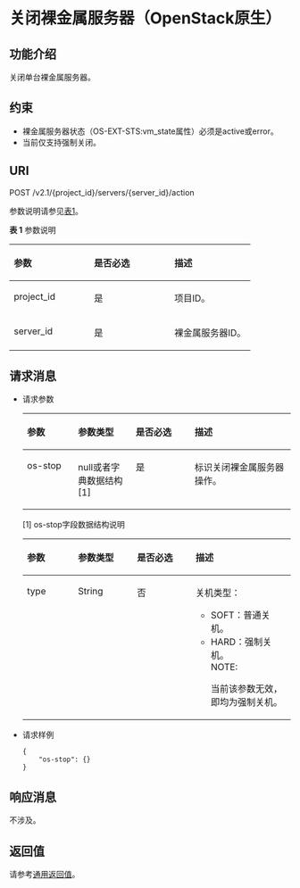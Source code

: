 # 关闭裸金属服务器（OpenStack原生）<a name="ZH-CN_TOPIC_0053158685"></a>

## 功能介绍<a name="section32841145"></a>

关闭单台裸金属服务器。

## 约束<a name="section57278039123222"></a>

-   裸金属服务器状态（OS-EXT-STS:vm\_state属性）必须是active或error。
-   当前仅支持强制关闭。

## URI<a name="section27134857"></a>

POST /v2.1/\{project\_id\}/servers/\{server\_id\}/action

参数说明请参见[表1](#table1997078319)。

**表 1**  参数说明

<a name="table1997078319"></a>
<table><thead align="left"><tr id="row1697157163111"><th class="cellrowborder" valign="top" width="33.33333333333333%" id="mcps1.2.4.1.1"><p id="p61356140"><a name="p61356140"></a><a name="p61356140"></a>参数</p>
</th>
<th class="cellrowborder" valign="top" width="33.33333333333333%" id="mcps1.2.4.1.2"><p id="p3791404"><a name="p3791404"></a><a name="p3791404"></a>是否必选</p>
</th>
<th class="cellrowborder" valign="top" width="33.33333333333333%" id="mcps1.2.4.1.3"><p id="p38668280"><a name="p38668280"></a><a name="p38668280"></a>描述</p>
</th>
</tr>
</thead>
<tbody><tr id="row1973711316"><td class="cellrowborder" valign="top" width="33.33333333333333%" headers="mcps1.2.4.1.1 "><p id="p31084503"><a name="p31084503"></a><a name="p31084503"></a>project_id</p>
</td>
<td class="cellrowborder" valign="top" width="33.33333333333333%" headers="mcps1.2.4.1.2 "><p id="p34816825"><a name="p34816825"></a><a name="p34816825"></a>是</p>
</td>
<td class="cellrowborder" valign="top" width="33.33333333333333%" headers="mcps1.2.4.1.3 "><p id="p1590600"><a name="p1590600"></a><a name="p1590600"></a>项目ID。</p>
</td>
</tr>
<tr id="row39716712314"><td class="cellrowborder" valign="top" width="33.33333333333333%" headers="mcps1.2.4.1.1 "><p id="p18697032"><a name="p18697032"></a><a name="p18697032"></a>server_id</p>
</td>
<td class="cellrowborder" valign="top" width="33.33333333333333%" headers="mcps1.2.4.1.2 "><p id="p38064613"><a name="p38064613"></a><a name="p38064613"></a>是</p>
</td>
<td class="cellrowborder" valign="top" width="33.33333333333333%" headers="mcps1.2.4.1.3 "><p id="p63334794"><a name="p63334794"></a><a name="p63334794"></a>裸金属服务器ID。</p>
</td>
</tr>
</tbody>
</table>

## 请求消息<a name="section42887128"></a>

-   请求参数

    <a name="table54550461"></a>
    <table><thead align="left"><tr id="row11842506"><th class="cellrowborder" valign="top" width="19%" id="mcps1.1.5.1.1"><p id="p59978491115233"><a name="p59978491115233"></a><a name="p59978491115233"></a>参数</p>
    </th>
    <th class="cellrowborder" valign="top" width="21.529999999999998%" id="mcps1.1.5.1.2"><p id="p26419641115233"><a name="p26419641115233"></a><a name="p26419641115233"></a>参数类型</p>
    </th>
    <th class="cellrowborder" valign="top" width="21.97%" id="mcps1.1.5.1.3"><p id="p59616187115233"><a name="p59616187115233"></a><a name="p59616187115233"></a>是否必选</p>
    </th>
    <th class="cellrowborder" valign="top" width="37.5%" id="mcps1.1.5.1.4"><p id="p64181866115233"><a name="p64181866115233"></a><a name="p64181866115233"></a>描述</p>
    </th>
    </tr>
    </thead>
    <tbody><tr id="row48896832"><td class="cellrowborder" valign="top" width="19%" headers="mcps1.1.5.1.1 "><p id="p1220438"><a name="p1220438"></a><a name="p1220438"></a>os-stop</p>
    </td>
    <td class="cellrowborder" valign="top" width="21.529999999999998%" headers="mcps1.1.5.1.2 "><p id="p21345065"><a name="p21345065"></a><a name="p21345065"></a>null或者字典数据结构[1]</p>
    </td>
    <td class="cellrowborder" valign="top" width="21.97%" headers="mcps1.1.5.1.3 "><p id="p1432442618145"><a name="p1432442618145"></a><a name="p1432442618145"></a>是</p>
    </td>
    <td class="cellrowborder" valign="top" width="37.5%" headers="mcps1.1.5.1.4 "><p id="p58405349"><a name="p58405349"></a><a name="p58405349"></a>标识关闭裸金属服务器操作。</p>
    </td>
    </tr>
    </tbody>
    </table>

    \[1\] os-stop字段数据结构说明

    <a name="table10346346162744"></a>
    <table><thead align="left"><tr id="row45993853162744"><th class="cellrowborder" valign="top" width="19%" id="mcps1.1.5.1.1"><p id="p15821544165817"><a name="p15821544165817"></a><a name="p15821544165817"></a>参数</p>
    </th>
    <th class="cellrowborder" valign="top" width="22%" id="mcps1.1.5.1.2"><p id="p105851844185813"><a name="p105851844185813"></a><a name="p105851844185813"></a>参数类型</p>
    </th>
    <th class="cellrowborder" valign="top" width="21.87%" id="mcps1.1.5.1.3"><p id="p1758610448586"><a name="p1758610448586"></a><a name="p1758610448586"></a>是否必选</p>
    </th>
    <th class="cellrowborder" valign="top" width="37.13%" id="mcps1.1.5.1.4"><p id="p858711445580"><a name="p858711445580"></a><a name="p858711445580"></a>描述</p>
    </th>
    </tr>
    </thead>
    <tbody><tr id="row41908639162744"><td class="cellrowborder" valign="top" width="19%" headers="mcps1.1.5.1.1 "><p id="p39156593162744"><a name="p39156593162744"></a><a name="p39156593162744"></a>type</p>
    </td>
    <td class="cellrowborder" valign="top" width="22%" headers="mcps1.1.5.1.2 "><p id="p13677446162744"><a name="p13677446162744"></a><a name="p13677446162744"></a>String</p>
    </td>
    <td class="cellrowborder" valign="top" width="21.87%" headers="mcps1.1.5.1.3 "><p id="p5646265181336"><a name="p5646265181336"></a><a name="p5646265181336"></a>否</p>
    </td>
    <td class="cellrowborder" valign="top" width="37.13%" headers="mcps1.1.5.1.4 "><p id="p34131354162744"><a name="p34131354162744"></a><a name="p34131354162744"></a>关机类型：</p>
    <a name="ul1169415154044"></a><a name="ul1169415154044"></a><ul id="ul1169415154044"><li>SOFT：普通关机。</li><li>HARD：强制关机。<div class="note" id="note3080306151059"><a name="note3080306151059"></a><a name="note3080306151059"></a><span class="notetitle"> NOTE: </span><div class="notebody"><p id="p27722756151059"><a name="p27722756151059"></a><a name="p27722756151059"></a>当前该参数无效，即均为强制关机。</p>
    </div></div>
    </li></ul>
    </td>
    </tr>
    </tbody>
    </table>


-   请求样例

    ```
    {
        "os-stop": {}
    }
    ```


## 响应消息<a name="section50439840"></a>

不涉及。

## 返回值<a name="section51305376"></a>

请参考[通用返回值](通用返回值.md)。

